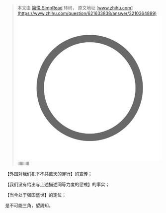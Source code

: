 > 本文由 [简悦 SimpRead](http://ksria.com/simpread/) 转码， 原文地址 [www.zhihu.com](https://www.zhihu.com/question/621633838/answer/3210364899) ![439accfbd476820a59b6c046e7a7f33b_MD5](../assets/439accfbd476820a59b6c046e7a7f33b_MD5.jpg)IIIIIIIIII

【外国对我们犯下不共戴天的罪行】的宣传；

【我们没有给出与上述描述同等力度的惩戒】的事实；

【当今处于强国盛世】的定位；

是不可能三角，望周知。